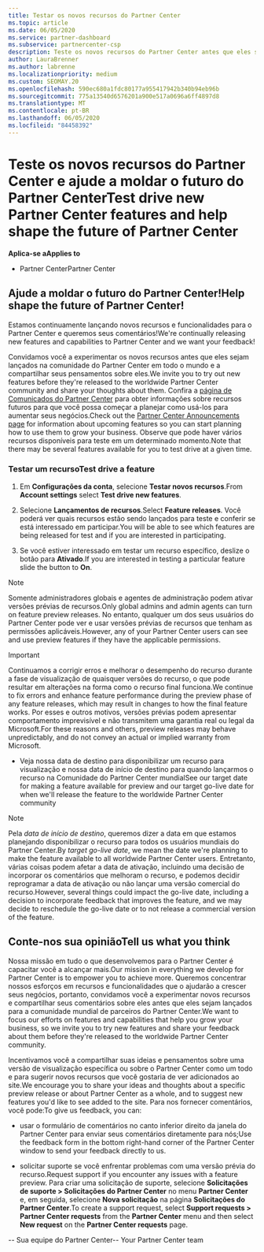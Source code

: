 ```yaml
---
title: Testar os novos recursos do Partner Center
ms.topic: article
ms.date: 06/05/2020
ms.service: partner-dashboard
ms.subservice: partnercenter-csp
description: Teste os novos recursos do Partner Center antes que eles sejam lançados e conte-nos sua opinião. Ajude a moldar o futuro do Partner Center!
author: LauraBrenner
ms.author: labrenne
ms.localizationpriority: medium
ms.custom: SEOMAY.20
ms.openlocfilehash: 590ec680a1fdc80177a955417942b340b94eb96b
ms.sourcegitcommit: 775a13540d6576201a900e517a0696a6ff4897d8
ms.translationtype: MT
ms.contentlocale: pt-BR
ms.lasthandoff: 06/05/2020
ms.locfileid: "84458392"
---
```

# <a name="test-drive-new-partner-center-features-and-help-shape-the-future-of-partner-center"></a><span data-ttu-id="801ce-104">Teste os novos recursos do Partner Center e ajude a moldar o futuro do Partner Center</span><span class="sxs-lookup"><span data-stu-id="801ce-104">Test drive new Partner Center features and help shape the future of Partner Center</span></span>

<span data-ttu-id="801ce-105">**Aplica-se a**</span><span class="sxs-lookup"><span data-stu-id="801ce-105">**Applies to**</span></span>

- <span data-ttu-id="801ce-106">Partner Center</span><span class="sxs-lookup"><span data-stu-id="801ce-106">Partner Center</span></span>

## <a name="help-shape-the-future-of-partner-center"></a><span data-ttu-id="801ce-107">Ajude a moldar o futuro do Partner Center!</span><span class="sxs-lookup"><span data-stu-id="801ce-107">Help shape the future of Partner Center!</span></span>

<span data-ttu-id="801ce-108">Estamos continuamente lançando novos recursos e funcionalidades para o Partner Center e queremos seus comentários!</span><span class="sxs-lookup"><span data-stu-id="801ce-108">We're continually releasing new features and capabilities to Partner Center and we want your feedback!</span></span> 

<span data-ttu-id="801ce-109">Convidamos você a experimentar os novos recursos antes que eles sejam lançados na comunidade do Partner Center em todo o mundo e a compartilhar seus pensamentos sobre eles.</span><span class="sxs-lookup"><span data-stu-id="801ce-109">We invite you to try out new features before they're released to the worldwide Partner Center community and share your thoughts about them.</span></span> <span data-ttu-id="801ce-110">Confira a [página de Comunicados do Partner Center](announcements/index.md) para obter informações sobre recursos futuros para que você possa começar a planejar como usá-los para aumentar seus negócios.</span><span class="sxs-lookup"><span data-stu-id="801ce-110">Check out the [Partner Center Announcements page](announcements/index.md) for information about upcoming features so you can start planning how to use them to grow your business.</span></span> <span data-ttu-id="801ce-111">Observe que pode haver vários recursos disponíveis para teste em um determinado momento.</span><span class="sxs-lookup"><span data-stu-id="801ce-111">Note that there may be several features available for you to test drive at a given time.</span></span>

### <a name="test-drive-a-feature"></a><span data-ttu-id="801ce-112">Testar um recurso</span><span class="sxs-lookup"><span data-stu-id="801ce-112">Test drive a feature</span></span>

1. <span data-ttu-id="801ce-113">Em **Configurações da conta**, selecione **Testar novos recursos**.</span><span class="sxs-lookup"><span data-stu-id="801ce-113">From **Account settings** select **Test drive new features**.</span></span>

2. <span data-ttu-id="801ce-114">Selecione **Lançamentos de recursos**.</span><span class="sxs-lookup"><span data-stu-id="801ce-114">Select **Feature releases**.</span></span> <span data-ttu-id="801ce-115">Você poderá ver quais recursos estão sendo lançados para teste e conferir se está interessado em participar.</span><span class="sxs-lookup"><span data-stu-id="801ce-115">You will be able to see which features are being released for test and if you are interested in participating.</span></span>

3. <span data-ttu-id="801ce-116">Se você estiver interessado em testar um recurso específico, deslize o botão para **Ativado**.</span><span class="sxs-lookup"><span data-stu-id="801ce-116">If you are interested in testing a particular feature slide the button to **On**.</span></span>

> [!NOTE]  
> <span data-ttu-id="801ce-117">Somente administradores globais e agentes de administração podem ativar versões prévias de recursos.</span><span class="sxs-lookup"><span data-stu-id="801ce-117">Only global admins and admin agents can turn on feature preview releases.</span></span> <span data-ttu-id="801ce-118">No entanto, qualquer um dos seus usuários do Partner Center pode ver e usar versões prévias de recursos que tenham as permissões aplicáveis.</span><span class="sxs-lookup"><span data-stu-id="801ce-118">However, any of your Partner Center users can see and use preview features if they have the applicable permissions.</span></span>

> [!IMPORTANT]  
> <span data-ttu-id="801ce-119">Continuamos a corrigir erros e melhorar o desempenho do recurso durante a fase de visualização de quaisquer versões do recurso, o que pode resultar em alterações na forma como o recurso final funciona.</span><span class="sxs-lookup"><span data-stu-id="801ce-119">We continue to fix errors and enhance feature performance during the preview phase of any feature releases, which may result in changes to how the final feature works.</span></span> <span data-ttu-id="801ce-120">Por esses e outros motivos, versões prévias podem apresentar comportamento imprevisível e não transmitem uma garantia real ou legal da Microsoft.</span><span class="sxs-lookup"><span data-stu-id="801ce-120">For these reasons and others, preview releases may behave unpredictably, and do not convey an actual or implied warranty from Microsoft.</span></span>

- <span data-ttu-id="801ce-121">Veja nossa data de destino para disponibilizar um recurso para visualização e nossa data de início de destino para quando lançarmos o recurso na Comunidade do Partner Center mundial</span><span class="sxs-lookup"><span data-stu-id="801ce-121">See our target date for making a feature available for preview and our target go-live date for when we'll release the feature to the worldwide Partner Center community</span></span>

> [!NOTE]  
> <span data-ttu-id="801ce-122">Pela *data de início de destino*, queremos dizer a data em que estamos planejando disponibilizar o recurso para todos os usuários mundiais do Partner Center.</span><span class="sxs-lookup"><span data-stu-id="801ce-122">By *target go-live date*, we mean the date we're planning to make the feature available to all worldwide Partner Center users.</span></span> <span data-ttu-id="801ce-123">Entretanto, várias coisas podem afetar a data de ativação, incluindo uma decisão de incorporar os comentários que melhoram o recurso, e podemos decidir reprogramar a data de ativação ou não lançar uma versão comercial do recurso.</span><span class="sxs-lookup"><span data-stu-id="801ce-123">However, several things could impact the go-live date, including a decision to incorporate feedback that improves the feature, and we may decide to reschedule the go-live date or to not release a commercial version of the feature.</span></span>  
 
## <a name="tell-us-what-you-think"></a><span data-ttu-id="801ce-124">Conte-nos sua opinião</span><span class="sxs-lookup"><span data-stu-id="801ce-124">Tell us what you think</span></span>

<span data-ttu-id="801ce-125">Nossa missão em tudo o que desenvolvemos para o Partner Center é capacitar você a alcançar mais.</span><span class="sxs-lookup"><span data-stu-id="801ce-125">Our mission in everything we develop for Partner Center is to empower you to achieve more.</span></span> <span data-ttu-id="801ce-126">Queremos concentrar nossos esforços em recursos e funcionalidades que o ajudarão a crescer seus negócios, portanto, convidamos você a experimentar novos recursos e compartilhar seus comentários sobre eles antes que eles sejam lançados para a comunidade mundial de parceiros do Partner Center.</span><span class="sxs-lookup"><span data-stu-id="801ce-126">We want to focus our efforts on features and capabilities that help you grow your business, so we invite you to try new features and share your feedback about them before they're released to the worldwide Partner Center community.</span></span> 

<span data-ttu-id="801ce-127">Incentivamos você a compartilhar suas ideias e pensamentos sobre uma versão de visualização específica ou sobre o Partner Center como um todo e para sugerir novos recursos que você gostaria de ver adicionados ao site.</span><span class="sxs-lookup"><span data-stu-id="801ce-127">We encourage you to share your ideas and thoughts about a specific preview release or about Partner Center as a whole, and to suggest new features you'd like to see added to the site.</span></span> <span data-ttu-id="801ce-128">Para nos fornecer comentários, você pode:</span><span class="sxs-lookup"><span data-stu-id="801ce-128">To give us feedback, you can:</span></span>  

- <span data-ttu-id="801ce-129">usar o formulário de comentários no canto inferior direito da janela do Partner Center para enviar seus comentários diretamente para nós;</span><span class="sxs-lookup"><span data-stu-id="801ce-129">Use the feedback form in the bottom right-hand corner of the Partner Center window to send your feedback directly to us.</span></span> 

- <span data-ttu-id="801ce-130">solicitar suporte se você enfrentar problemas com uma versão prévia do recurso.</span><span class="sxs-lookup"><span data-stu-id="801ce-130">Request support if you encounter any issues with a feature preview.</span></span> <span data-ttu-id="801ce-131">Para criar uma solicitação de suporte, selecione **Solicitações de suporte > Solicitações do Partner Center** no menu **Partner Center** e, em seguida, selecione **Nova solicitação** na página **Solicitações do Partner Center**.</span><span class="sxs-lookup"><span data-stu-id="801ce-131">To create a support request, select **Support requests > Partner Center requests** from the **Partner Center** menu and then select **New request** on the **Partner Center requests** page.</span></span>


<span data-ttu-id="801ce-132">-- Sua equipe do Partner Center</span><span class="sxs-lookup"><span data-stu-id="801ce-132">-- Your Partner Center team</span></span>
